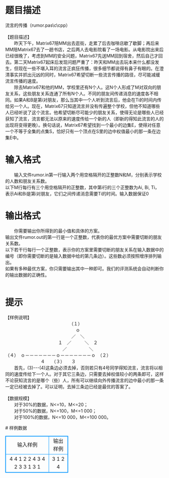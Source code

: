 # 

 
 # 题目描述 
<p>
流言的传播（rumor.pas\c\cpp）<br><br>【题目描述】<br>　　昨天下午，Matrix67陪MM出去逛街，走累了后去咖啡店歇了歇脚；再后来MM陪Matrix67去了一趟书店，之后两人去电影院看了一场电影。从电影院出来后已经很晚了，考虑到MM的安全问题，Matrix67先送MM回到宿舍，然后自己才回去。第二天Matrix67起床后发现问题严重了：昨天和MM出去玩本来什么都没发生，但现在一些不堪入耳的流言正疯狂传播，很多细节都说得有鼻子有眼的。在澄清事实并抓出元凶的同时，Matrix67希望切断一些流言传播的路径，尽可能减缓流言传播的速度。<br>　　除去Matrix67和他的MM，学校里还有N个人。这N个人形成了M对双向的朋友关系，这些朋友关系连通了所有N个人。不同的朋友间传递消息的速度各不相同。如果A和B是第i对朋友，那么当其中一个人听到流言后，他会在Ti的时间内传给另一个人。现在，Matrix67只知道流言并没有传遍整个学校，但他不知道哪些人已经听说了这个流言。他希望切断尽可能少的朋友关系，使得无论是哪些人已经获知了流言，流言都无法以原来的速度传给一个新的人（即新的得知此流言的人的出现将变得更晚）。换句话说，Matrix67希望找到一个最小的边集E，使得对任意一个不等于全集的点集S，恰好只有一个顶点在S里的边中权值最小的那一条在边集E中。<br></p> 

 
 # 输入格式 
<p>
　　输入文件rumor.in第一行输入两个用空格隔开的正整数N和M，分别表示学校的人数和朋友关系数。<br>    以下M行每行有三个用空格隔开的正整数，其中第i行的三个正整数为Ai, Bi, Ti，表示Ai和Bi是第i对朋友，它们之间传递消息需要Ti的时间。输入数据保证0<Ai≠Bi<=N，0<Ti<=2 000 000 000，且对任意i≠j都有Ti≠Tj。<br></p> 

 
 # 输出格式 
<p>
　　你需要输出你所得到的最小值和具体的方案。<br>    输出文件rumor.out的第一行是一个正整数，代表你的最优方案中需要切断的朋友关系数。<br>    以下若干行每行一个正整数，表示你的方案里需要切断的朋友关系在输入数据中的编号（即你需要切断的是输入数据中给的第几条边）。这些数必须按照增序排列输出。<br>    如果有多种最优方案，你只需要输出其中一种即可。我们的评测系统会自动判断你的输出数据的正确性。<br><br></p> 

 
 # 提示 
<p>
【样例说明】<br>　　　　　　　　　　　　　　　（１）<br>　　　　　　　　　　　　　　　　ｏ<br>　　　　　　　　　　　　　　　／　＼<br>　　　　　　　　　　　　１　／　　　＼　２<br>　　　　　　　　　　　　　／　　　　　＼<br>（４）　ｏ－－－－－－－ｏ－－－－－－－ｏ　（２）<br>　　　　　　　　４　　（３）　　３　　　<br>　　首先，(3)---(4)这条边必须去掉，否则若只有4号同学得知流言，流言将以相同的速度传给下一个人。对于其它三条边，只需要去掉权值较小的两条即可，这样不论获知流言的是哪个（些）人，所有可以继续向外传播流言的边中最小的那一条一定已经被去掉了。可以证明，去掉三条边已经是最优的答案了。<br><br>【数据规模】<br>　　对于30%的数据，N<=10，M<=20；<br>　　对于50%的数据，N<=100，M<=1 000；<br>　　对于100%的数据，N<=10 000，M<=100 000。<br></p> 
# 样例数据
<style>
        table,table tr th, table tr td { border:1px solid #0094ff; }
        table { width: 200px; min-height: 25px; line-height: 25px; text-align: center; border-collapse: collapse;}   
    </style>
<table>
	<tr>
		<td>输入样例</td>
		<td>输出样例</td>
	</tr>
<tr><td>4 4
1 2 2
4 3 4
2 3 3
1 3 1
</td><td>
3
1
2
4
</td></tr></table>
